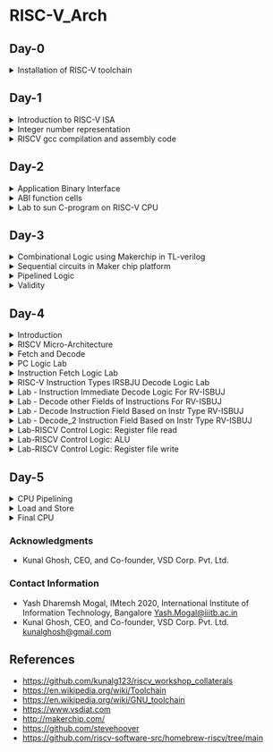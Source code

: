 # RISC-V_Arch

## Day-0
<details> 
<summary>Installation of RISC-V toolchain</summary>

<br />

**Follow below given steps to install RISC-V toolchain :**

<br />

```bash
git clone https://github.com/kunalg123/riscv_workshop_collaterals.git
cd riscv_workshop_collaterals
chmod +x run.sh
./run.sh

```

<br />

 Upon running it, if you get make error, ignore that and type the following commands :

<br />

 ```bash

cd ~/riscv_toolchain/iverilog/
git checkout --track -b v10-branch origin/v10-branch
git pull 
chmod 777 autoconf.sh 
./autoconf.sh 
./configure 
make
sudo make install

```

<br />

- To set the PATH variable in .bashrc

<br />

```bash
source .bashrc
gedit .bashrc
#Instead of **nsaisampath** put your **username**
export PATH="/home/nsaisampath/riscv_toolchain/riscv64-unknown-elf-gcc-8.3.0-2019.08.0-x86_64-linux-ubuntu14/bin:$PATH" #Type at last line # save and close the bashrc and type
source .bashrc

```

<br />

![Screenshot from 2023-08-20 12-13-48](https://github.com/Y09mogal/RISC-V_Arch/assets/79003694/a733c2e0-84c2-4bb9-9ba1-da228885ac68)

<br />

</details>

## Day-1
<details>
<summary> Introduction to RISC-V ISA </summary>

<br />

RISC-V (or Reduced Instruction Set Architecture Computer) is an open-source instruction set architecture (ISA) that is used to design custom processors for a wide range of end applications. The flow of this architecture is as follows: There is a system software block that consists of an operating system, a compiler, and an assembler, and the flow is as follows: Operating systems that handle IO activities, memory allocation, and low-level synthesis functions. The compiler transforms C, C++, and Java into instructions, which are subsequently assembled into binary data that hardware can understand. A diagram to understand the same is given below:

<br />

![intro-vsd-iat-riscv](https://github.com/Y09mogal/RISC-V_Arch/assets/79003694/63fe5715-3fa3-46c9-8f36-cbe91c5061f3)

<br />

</details>

<details>
<summary> Integer number representation </summary>
<br />
 
**64-bit unsigned number system**

<br />


A significant concept used in most computer science and digital systems is the 64-bit number system for unsigned numbers. It is an essential component of current computing architectures and is critical in representing and processing numerical data. This number system is based on the binary (base-2) numeral system, which employs only two symbols to represent all numbers, commonly 0 and 1. Each number in a 64-bit number system is made up of 64 binary digits, which are frequently referred to as "bits." The range of values that can be represented is determined by the number of bits. The range of potential values for an unsigned number on a 64-bit machine (RISC-V doubleword) is 0 to 2^64 - 1.

<br />

![64-bit-unsigned](https://github.com/Y09mogal/RISC-V_Arch/assets/79003694/f018541d-b55a-4081-8138-80da16435a29)

<br />

![Screenshot from 2023-08-21 02-07-00](https://github.com/Y09mogal/RISC-V_Arch/assets/79003694/b145dc60-e1a4-40e1-9be5-0dc914f5b613)

<br />

![img](https://github.com/Y09mogal/RISC-V_Arch/assets/79003694/43dc44b5-a1d4-44d4-81a5-fcafafd978e3)

<br />

**64-bit signed number system**

<br />

Another significant component that makes up computer science and digital systems is the 64-bit signed number system. It is a 64-bit unsigned number system extension that enables the representation of both positive and negative integers using binary digits. The leftmost bit (most significant bit) is utilized as the sign bit in this system, defining whether the integer is positive or negative. The remaining 63 bits represent the number's magnitude.

<br />

![64-bit-signed](https://github.com/Y09mogal/RISC-V_Arch/assets/79003694/760102cd-9a70-4110-a252-b4d8b48049d5)

<br />

</details>

<details>
<summary> RISCV gcc compilation and assembly code </summary>

<br />

Use the following command to compile the c code through riscv compiler:

<br />

```bash
riscv64-unknown-elf-gcc -O1 -mabi=lp64 -march=rv64i -o 1ton.o 1ton.c
```


<br />

![Screenshot from 2023-08-20 13-11-21](https://github.com/Y09mogal/RISC-V_Arch/assets/79003694/2d1d1300-d055-4bd7-b5f5-414a5cdc94cf)

<br />

![Screenshot from 2023-08-21 01-54-09](https://github.com/Y09mogal/RISC-V_Arch/assets/79003694/43e2ecd5-4496-4748-8cf3-6c8a66a4c33d)

<br />

![Screenshot from 2023-08-20 18-52-52](https://github.com/Y09mogal/RISC-V_Arch/assets/79003694/340a47d5-4a72-41ba-ab17-4779ce1c012e)

<br />

![Screenshot from 2023-08-20 19-06-26](https://github.com/Y09mogal/RISC-V_Arch/assets/79003694/b36a1cde-6d28-4c29-b12b-de864dce2182)

<br />

![Screenshot from 2023-08-20 19-08-21](https://github.com/Y09mogal/RISC-V_Arch/assets/79003694/9877d586-574e-4daa-8902-63f70a479e5c)

<br />


The given below command is used to observe the result:

<br />

```bash
riscv64-unknown-elf-objdump -d 1ton.o
```

<br />

Get the output file using the spike.  
The command to get the object output is given below:

<br />

```bash
spike pk 1ton.o
```

<br />


<br />

To debug the output, use the following command: 

<br />

```bash
spike -d pk 1ton.o
```

<>br /

Then, use the following command to observe file and memory locations :  

<br />

```bash
until pc 0 100b0
reg 0 a1
```

<br />

![Screenshot from 2023-08-21 01-50-52](https://github.com/Y09mogal/RISC-V_Arch/assets/79003694/28ea2f69-33f9-4294-b374-313e6e2360a5)

<br />

Below is the architecture

<br />

![arch-riscv](https://github.com/Y09mogal/RISC-V_Arch/assets/79003694/1b0427e6-cdb1-4d47-a757-db3d9075f136)

<br />

</details>

## Day-2
<details>
<summary> Application Binary Interface </summary>

<br />

**Introduction**

<br />

An Application Binary Interface (ABI) connects two binary program modules. Often, one of these modules is a library or an operating system facility, and the other is a user-run program. An ABI specifies how to access data structures or computational procedures in machine code, which is a low-level, hardware-dependent format. An API (Application Programming Interface), on the other hand, defines this access in source code, which is a relatively high-level, hardware-independent, and typically human-readable format. The calling convention, which governs how data is delivered as input to or read as output from computational procedures, is a frequent element of an ABI.

<br />

![ABI](https://github.com/Y09mogal/RISC-V_Arch/assets/79003694/711643c8-7dec-4e01-a0da-0dd33866812d)

<br />

<br />

![ABI-1](https://github.com/Y09mogal/RISC-V_Arch/assets/79003694/e4bdddf8-7619-4e6e-9877-4a6d9c3ea4d1)

<br />

Memory allocation for double words often entails reserving contiguous blocks of memory in a computer's RAM (Random Access Memory) to store data that is twice the size of a regular word, which on many computer architectures is often 32 bits or 4 bytes. Double words are usually 64 bits or 8 bytes long. This method is essential in computer programming because it enables the efficient storing and handling of larger data structures and numeric values, such as long integers or floating-point numbers with better precision. When allocating memory for double words, appropriate alignment is critical to guarantee that the memory addresses are consistent with the system's architecture, as misaligned memory access might result in performance penalties or even program crashes.

<br />

![ABI-2](https://github.com/Y09mogal/RISC-V_Arch/assets/79003694/df567f6a-7cd6-4b28-a9b7-cdb38e1daf23)

<br />

Single register load and store instructions can move a 32-bit word, a 16-bit halfword, or an 8-bit byte between memory and a register. Loads of bytes and halfwords can be zero or sign extended as they are loaded.

<br />

There are three basic addressing modes for load and store instructions:
- Offset
- Pre-indexed
- Post-indexed

<br />

An instantaneous offset or offset depending on a register is added or subtracted from a base register to create the address. Shift operations can also be used to scale register-based offsets. The result of the offset computation is updated in the base register in pre-indexed and post-indexed addressing modes.

<br />

![ABI-3](https://github.com/Y09mogal/RISC-V_Arch/assets/79003694/f74f0ba3-7e34-4a65-ae2f-8df350815896)

<br />

<br />

![ABI-4](https://github.com/Y09mogal/RISC-V_Arch/assets/79003694/0b21601d-2496-4602-994c-2ad745d58efe)

<br />

<br />

![ABI-5](https://github.com/Y09mogal/RISC-V_Arch/assets/79003694/d6cf8d94-186a-4a86-9670-dd6bacf2f97c)

<br />

</details>

<details>
<summary> ABI function cells </summary>

<br />

![Screenshot from 2023-08-21 02-46-42](https://github.com/Y09mogal/RISC-V_Arch/assets/79003694/559ab795-e535-4bd9-9c83-07d13843b8e5)

<br />

![Screenshot from 2023-08-21 02-46-13](https://github.com/Y09mogal/RISC-V_Arch/assets/79003694/d9eae506-a822-4982-b7b2-fb71a6d0d890)


<br />

Below is the custom file: 

<br />

![Screenshot from 2023-08-21 02-48-36](https://github.com/Y09mogal/RISC-V_Arch/assets/79003694/2c7239d0-839c-4caf-87df-033dd44cdc88)


<br />

Below is the objdump:

<br />

![Screenshot from 2023-08-21 02-51-35](https://github.com/Y09mogal/RISC-V_Arch/assets/79003694/ae3376ff-6b5d-4314-9b8e-68962c0b1e08)

<br />

Below is using spike command: 

<br />

![Screenshot from 2023-08-21 02-54-06](https://github.com/Y09mogal/RISC-V_Arch/assets/79003694/8a3cdfe7-2535-4dd2-81fa-622445bd77ba)


<br />


<br />

Below is the conclusion: 

<br />

![ABI-example](https://github.com/Y09mogal/RISC-V_Arch/assets/79003694/94900dff-bf8c-4ff2-b3b5-77ace399385a)

<br />

</details>

<details>
<summary>Lab to sun C-program on RISC-V CPU</summary>

<br />

![lab2-d2](https://github.com/Y09mogal/RISC-V_Arch/assets/79003694/fde75ef3-484b-4d26-87cf-ff5a600e0fdd)

<br />

We have RISCV CPU program code here, via which we send the HEX format file of a C program to see the output of the given code.


<br />

```bash
chmod 777 rv32im.sh
./rv32im.sh 
```

<br />

![Screenshot from 2023-08-22 19-11-39](https://github.com/Y09mogal/RISC-V_Arch/assets/79003694/4b5dca80-c9cb-4e6d-a6d6-f3ba346ba0d7)

<br />

![Screenshot from 2023-08-22 18-57-00](https://github.com/Y09mogal/RISC-V_Arch/assets/79003694/ee7a53fe-b4ed-4e2c-8afb-4cacb53d7703)

<br />

Input hex file to sent through verilog code:

<br />

**firmware.hex:**

<br />

![Screenshot from 2023-08-22 19-15-33](https://github.com/Y09mogal/RISC-V_Arch/assets/79003694/7e1b6007-1b61-48f1-b09a-b6e42f882387)

<br />

**firmware32.hex:**

<br />

![Screenshot from 2023-08-22 19-15-59](https://github.com/Y09mogal/RISC-V_Arch/assets/79003694/8d0073d5-3638-44c9-8f8b-aaad5f233baf)

<br />


 
</details>

## Day-3

<details>

<summary> Combinational Logic using Makerchip in TL-verilog </summary>

<br />

Makerchip platform is a cloud based web application that takes design input in form of TL-verilog code and provides logical diagram & waveform as output without any testbench provided externally.
This section describes about TL-verilog and Makerchip platform & its examples.

<br />

**Logic gates representation and their truth tables**

<br />

![lgr_tt](https://github.com/Y09mogal/RISC-V_Arch/assets/79003694/2530d328-b160-46b8-b1f3-bfd9d9cf410a)

<br />

**Example of Full Adder Circuit**

<br />

![fa_ckt](https://github.com/Y09mogal/RISC-V_Arch/assets/79003694/09770c88-e25d-4925-9593-e7d27d729799)

<br />

**Boolean Operators Representation**


<br />

![Bool_opr_Representation](https://github.com/Y09mogal/RISC-V_Arch/assets/79003694/b300789a-6286-4650-a6f3-575fc1fa3f60)

<br />


**Combinational Logic Examples in Makerchip IDE**

<br />

Adder:


<br />

![adder](https://github.com/Y09mogal/RISC-V_Arch/assets/79003694/ff03d332-b7bc-4c4a-af8d-1582fcbb3d68)

<br />


Multiplexer:


<br />

![mux](https://github.com/Y09mogal/RISC-V_Arch/assets/79003694/322f9d06-002a-4439-be53-9604063ac775)

<br />

Ripple Carry:

<br />

![ripple_carry_adder](https://github.com/Y09mogal/RISC-V_Arch/assets/79003694/d70fe5d4-de05-4a4e-bdeb-aec0c072609d)

<br />

 
</details>

<details>

<summary>Sequential circuits in Maker chip platform</summary>

<br />

**Free Counter**

<br />

![maker_chip_counter](https://github.com/Y09mogal/RISC-V_Arch/assets/79003694/6ad26aba-dcd4-4fc4-a658-d58600a58b20)

<br />


Here's a sequential calculator that remembers previous calculations for the next one.

<br />

![maker_chip_calc2](https://github.com/Y09mogal/RISC-V_Arch/assets/79003694/4fade9ce-57ec-4854-bfbf-08095fc8510a)

<br />


 
</details>

<details>

<summary>Pipelined Logic</summary>

<br />

We take pythagorean example from platform and execute it to understand its flow. We compile and observe the output on different windows as shown below.

<br />

![maker_chip_counter](https://github.com/Y09mogal/RISC-V_Arch/assets/79003694/e0c1659e-24a2-4ebd-812d-a8e274ecabd0)

<br />

Pipeline refers to executing in stages. We can divide entire calculation into several stages to have clock frequency unchanged. This is done in TL-verilog by putting @1, @2 before that stage instruction. 

<br />

![maker_chip_calc2](https://github.com/Y09mogal/RISC-V_Arch/assets/79003694/46ed35a3-29fa-4ab9-a694-7c0a226b6946)

<br />

Below is Counter and Calculator in pipeline:  

<br />

![Counter_Calc](https://github.com/Y09mogal/RISC-V_Arch/assets/79003694/cfbd9bc5-4c96-4992-a7b0-74bcc1373a77)

<br />

Below shown cyclic calculator diagram:  

<br />

![Cyclic_cCalc](https://github.com/Y09mogal/RISC-V_Arch/assets/79003694/2b251a13-457d-4d69-a2db-583d469c3af3)

<br />

Below is makerchip implementation of counter calculator:  

<br />

![CC](https://github.com/Y09mogal/RISC-V_Arch/assets/79003694/06d8fe68-44d8-4825-b6d7-cbe835a15ad6)

<br />

Below is makerchip implementation of two cycle calculator: 

<br />

![2cycle_calc](https://github.com/Y09mogal/RISC-V_Arch/assets/79003694/9f464797-ca46-44cf-8d18-dddec9e79231)

<br />
 
</details>

<details>

<summary>Validity</summary>

<br />

**Validity**

<br />

Validity is a feature unique to TL-verilog that is not found in other RTL languages. In TL-verilog, debugging is easier, error checking is better, and clock gatig is automated. If there are numerous stages of calculation, we use validity to signal which valid output is available for the next series of computations.

<br />

**Clock gating**

<br />

Clock consumes more power in most circuits since it is created continually by the clock generator circuit. Clock gating prevents clock signals from being toggled. To perform clock gating, we apply the condition of validity.

<br />

**Distance Calculator**

<br />

Here we use pythagoras theorem to calculate distance between two points through a given path as shown.

<br />

![maker_chip_distance_calc](https://github.com/Y09mogal/RISC-V_Arch/assets/79003694/a16a2ae9-5c9e-4fbc-90eb-d716d035721a)

<br />

**Calculator with single value memory Lab**

<br />

Here we modify and design previous calculator to have single value memory and recall use for successive computations.

<br />

![maker_chip_single_mem_calc](https://github.com/Y09mogal/RISC-V_Arch/assets/79003694/b0949560-76a4-41a2-ac74-ff1d411e0c2b)

<br />

 
</details>

## Day-4

<details>

<summary>Introduction</summary>

<br />

The functional specification of a processor is referred to  the term architecture. It represents the capabilities that the programme can rely on from the hardware. Architecture does not describe how a processor is constructed. It describes what a processor is capable of. Micro-architecture, on the other hand, describes the construction and design of a processor. The number and size of caches, instruction cycle counts, pipeline length, and other parameters are defined by microarchitecture.

<br />

**Micro-Architecture**

<br />

![ma1](https://github.com/Y09mogal/RISC-V_Arch/assets/79003694/5d41b32f-5b90-4377-907d-294da360a6e6)

<br />

![ma11](https://github.com/Y09mogal/RISC-V_Arch/assets/79003694/e8c4d266-597f-4f51-b112-e55920a24199)

<br />

Makerchip implementation of the same is shown as below:

<br />

![makerchip_ma](https://github.com/Y09mogal/RISC-V_Arch/assets/79003694/3d44d74b-df01-47f4-90a6-557b33e079e1)

<br />


 
</details>

<details>
 
<summary>RISCV Micro-Architecture</summary>

<br />

### Simple RISCV Micro-architecture

Here,we implement the following basic blocks:

-Program Counter (PC)
-Imem-Rd ( Instruction Memory)
-Instruction Decoder
-Register File Read
-Arithmatic Logic Unit (ALU)
-Register File Write
-Branch


<br />

![maker_chip_micro_arch](https://github.com/Y09mogal/RISC-V_Arch/assets/79003694/0b78e14f-f773-426d-ac10-34c3e5a83b77)

<br />

### Next PC lab

Program counter stores address of next instruction.
```
$pc[31:0] = $reset ? 32'b0 : >>1$pc + 32'd4;
```

<br />

![maker_chip_next_pc](https://github.com/Y09mogal/RISC-V_Arch/assets/79003694/9e04c6ab-9c0a-4122-b584-1e19c3178ae4)

<br />


### Fetch lab
This reads instruction according to address stored in PC.

```
cpu
      @0
         $reset = *reset;
         $pc[31:0] = $reset ? 32'b0 : >>1$pc + 32'd4;
      @1 
         $imem_rd_addr[M4_IMEM_INDEX_CNT-1:0] = $pc[M4_IMEM_INDEX_CNT+1:2];
         $imem_rd_en = !$reset;
         $instr[31:0] = $imem_rd_data[31:0];
         
      ?$imem_rd_en
         @1
            $imem_rd_data[31:0] = /imem[$imem_rd_addr]$instr; 



      // Note: Because of the magic we are using for visualisation, if visualisation is enabled below,
      //       be sure to avoid having unassigned signals (which you might be using for random inputs)
      //       other than those specifically expected in the labs. You'll get strange errors for these.

   
   // Assert these to end simulation (before Makerchip cycle limit).
   *passed = *cyc_cnt > 40;
   *failed = 1'b0;
   
   // Macro instantiations for:
   //  o instruction memory
   //  o register file
   //  o data memory
   //  o CPU visualization
   |cpu
      m4+imem(@1)    // Args: (read stage)
      //m4+rf(@1, @1)  // Args: (read stage, write stage) - if equal, no register bypass is required
      //m4+dmem(@4)    // Args: (read/write stage)
      //m4+myth_fpga(@0)  // Uncomment to run on fpga

   m4+cpu_viz(@4)
```


<br />

![maker_chip_fetch](https://github.com/Y09mogal/RISC-V_Arch/assets/79003694/51f3dd9f-e110-40ee-a544-28c696abd0db)

<br />

### Decode
We decode instruction fetched from memory.
```
|cpu
      @0
         $reset = *reset;
         $pc[31:0] = $reset ? 32'b0 : >>1$pc + 32'd4;
      @1 
         $imem_rd_addr[M4_IMEM_INDEX_CNT-1:0] = $pc[M4_IMEM_INDEX_CNT+1:2];
         $imem_rd_en = !$reset;
         $instr[31:0] = $imem_rd_data[31:0];
         
      ?$imem_rd_en
         @1
            $imem_rd_data[31:0] = /imem[$imem_rd_addr]$instr; 
            
      @1
         $is_u_instr = $instr[6:2] ==? 5'b0x101;
         
         $is_s_instr = $instr[6:2] ==? 5'b0100x;
         
         $is_r_instr = $instr[6:2] ==? 5'b01011 ||
                       $instr[6:2] ==? 5'b011x0 ||
                       $instr[6:2] ==? 5'b10100;
         
         $is_j_instr = $instr[6:2] ==? 5'b11011;
         
         $is_i_instr = $instr[6:2] ==? 5'b0000x ||
                       $instr[6:2] ==? 5'b001x0 ||
                       $instr[6:2] ==? 5'b11001;
         
         $is_b_instr = $instr[6:2] ==? 5'b11000;
         
         
         $imm[31:0] = $is_i_instr ? {{21{$instr[31]}}, $instr[30:20]} :
                      $is_s_instr ? {{21{$instr[31]}}, $instr[30:25], $instr[11:7]} :
                      $is_b_instr ? {{20{$instr[31]}}, $instr[7], $instr[30:25], $instr[11:8], 1'b0} :
                      $is_u_instr ? {$instr[31:12], 12'b0} :
                      $is_j_instr ? {{12{$instr[31]}}, $instr[19:12], $instr[20], $instr[30:21], 1'b0} :
                                    32'b0;
         
         
         $rs2[4:0] = $instr[24:20];
         $rs1[4:0] = $instr[19:15];
         $rd[4:0]  = $instr[11:7];
         $opcode[6:0] = $instr[6:0];
         $func7[6:0] = $instr[31:25];
         $func3[2:0] = $instr[14:12];


      // Note: Because of the magic we are using for visualisation, if visualisation is enabled below,
      //       be sure to avoid having unassigned signals (which you might be using for random inputs)
      //       other than those specifically expected in the labs. You'll get strange errors for these.

   
   // Assert these to end simulation (before Makerchip cycle limit).
   *passed = *cyc_cnt > 40;
   *failed = 1'b0;
   
   // Macro instantiations for:
   //  o instruction memory
   //  o register file
   //  o data memory
   //  o CPU visualization
   |cpu
      m4+imem(@1)    // Args: (read stage)
      //m4+rf(@1, @1)  // Args: (read stage, write stage) - if equal, no register bypass is required
      //m4+dmem(@4)    // Args: (read/write stage)
      //m4+myth_fpga(@0)  // Uncomment to run on fpga

   m4+cpu_viz(@4) 
```


<br />

![maker_chip_decode](https://github.com/Y09mogal/RISC-V_Arch/assets/79003694/83c82594-b817-488a-af13-35ed218d94cb)

<br />

 
</details>

<details>

<summary>Fetch and Decode</summary>

<br />

The design of a processor is built on three fundamental steps: fetch, decode, and execute and  we will construct a RISC-V CPU core, the block diagram for which is shown below:

<br />

![d4-p1](https://github.com/Y09mogal/RISC-V_Arch/assets/79003694/33a28291-4709-4ff3-8dad-defb34ea83ed)

<br />

**Template for running Viz**

<br />

```bash
\m4_TLV_version 1d: tl-x.org
\SV
   // This code can be found in: https://github.com/stevehoover/RISC-V_MYTH_Workshop
   
   m4_include_lib(['https://raw.githubusercontent.com/BalaDhinesh/RISC-V_MYTH_Workshop/master/tlv_lib/risc-v_shell_lib.tlv'])

\SV
   m4_makerchip_module   // (Expanded in Nav-TLV pane.)
\TLV

   // /====================\
   // | Sum 1 to 9 Program |
   // \====================/
   //
   // Program for MYTH Workshop to test RV32I
   // Add 1,2,3,...,9 (in that order).
   //
   // Regs:
   //  r10 (a0): In: 0, Out: final sum
   //  r12 (a2): 10
   //  r13 (a3): 1..10
   //  r14 (a4): Sum
   // 
   // External to function:
   m4_asm(ADD, r10, r0, r0)             // Initialize r10 (a0) to 0.
   // Function:
   m4_asm(ADD, r14, r10, r0)            // Initialize sum register a4 with 0x0
   m4_asm(ADDI, r12, r10, 1010)         // Store count of 10 in register a2.
   m4_asm(ADD, r13, r10, r0)            // Initialize intermediate sum register a3 with 0
   // Loop:
   m4_asm(ADD, r14, r13, r14)           // Incremental addition
   m4_asm(ADDI, r13, r13, 1)            // Increment intermediate register by 1
   m4_asm(BLT, r13, r12, 1111111111000) // If a3 is less than a2, branch to label named <loop>
   m4_asm(ADD, r10, r14, r0)            // Store final result to register a0 so that it can be read by main program
   
   // Optional:
   // m4_asm(JAL, r7, 00000000000000000000) // Done. Jump to itself (infinite loop). (Up to 20-bit signed immediate plus implicit 0 bit (unlike JALR) provides byte address; last immediate bit should also be 0)
   m4_define_hier(['M4_IMEM'], M4_NUM_INSTRS)

   |cpu
      @0
         $reset = *reset;



      // YOUR CODE HERE
      // ...

      // Note: Because of the magic we are using for visualisation, if visualisation is enabled below,
      //       be sure to avoid having unassigned signals (which you might be using for random inputs)
      //       other than those specifically expected in the labs. You'll get strange errors for these.

   
   // Assert these to end simulation (before Makerchip cycle limit).
   *passed = *cyc_cnt > 40;
   *failed = 1'b0;
   
   // Macro instantiations for:
   //  o instruction memory
   //  o register file
   //  o data memory
   //  o CPU visualization
   |cpu
      //m4+imem(@1)    // Args: (read stage)
      //m4+rf(@1, @1)  // Args: (read stage, write stage) - if equal, no register bypass is required
      //m4+dmem(@4)    // Args: (read/write stage)
      //m4+myth_fpga(@0)  // Uncomment to run on fpga

   //m4+cpu_viz(@4)    // For visualisation, argument should be at least equal to the last stage of CPU logic. @4 would work for all labs.
\SV
   endmodule
```

<br />

 
</details>

<details>

<summary>PC Logic Lab</summary>

<br />

A crucial part of a computer's central processing unit (CPU) is the programme counter (PC), which maintains track of the address of the subsequent instruction to be retrieved and executed. As instructions are fetched and executed in a programme, the PC logic oversees the updating of the programme counter.

<br />

**Incrementing the PC**

<br />

The PC must be modified to point to the address of the subsequent instruction after the previous instruction has been fetched. The most frequent method is to multiply the instruction size by the PC. Because instructions in many architectures have a limited size, such as 32 bits, the PC is incremented by 4 after each instruction fetch.

<br />

![d4l1](https://github.com/Y09mogal/RISC-V_Arch/assets/79003694/9e993855-bebc-4db5-90fe-f64f0528cc6d)

<br />

```bash
|cpu
      @0
         $reset = *reset;
         
         $pc[31:0] = >>1$reset ? '0 : >>1$pc + 32'd4;
```

<br />

![d4l11](https://github.com/Y09mogal/RISC-V_Arch/assets/79003694/0dbbb1c0-39a6-4671-8477-b86f039a6b57)

<br />

 
</details>

<details>

<summary>Instruction Fetch Logic Lab</summary>

<br />

![d4l2](https://github.com/Y09mogal/RISC-V_Arch/assets/79003694/5e99accb-4f3d-4218-bcd6-cccf9a80def3)

<br />

```bash
|cpu
      @0
         $reset = *reset;
         
         $pc[31:0] = >>1$reset ? '0 : >>1$pc + 32'd4; 

      // Note: Because of the magic we are using for visualisation, if visualisation is enabled below,
      //       be sure to avoid having unassigned signals (which you might be using for random inputs)
      //       other than those specifically expected in the labs. You'll get strange errors for these.

   
   // Assert these to end simulation (before Makerchip cycle limit).
   *passed = *cyc_cnt > 40;
   *failed = 1'b0;
   
   // Macro instantiations for:
   //  o instruction memory
   //  o register file
   //  o data memory
   //  o CPU visualization
   |cpu
      m4+imem(@1)    // Args: (read stage)
      //m4+rf(@1, @1)  // Args: (read stage, write stage) - if equal, no register bypass is required
      //m4+dmem(@4)    // Args: (read/write stage)
      //m4+myth_fpga(@0)  // Uncomment to run on fpga

   m4+cpu_viz(@4)    // For visualisation, argument should be at least equal to the last stage of CPU logic. @4 would work for all labs.
\SV
   endmodule
```

<br />

![d4l21](https://github.com/Y09mogal/RISC-V_Arch/assets/79003694/14eeb93b-c4e1-442b-9347-2abf5e974595)

<br />

The following warning will be found in the log:

<br />

```bash
WARNING(1) (UNUSED-SIG): File 'top.tlv' Line 61 (char 16)
			-> instantiated: '/raw.githubusercontent.com/BalaDhinesh/RISCVMYTHWorkshop/master/tlvlib/riscvshelllib.tlv':32, which
	resulted in 'top.m4':74(ch16):
	+---------------vvvvvvvvvvvvvvvvvvv-------
	>               $imem_rd_data[31:0] = /imem[$imem_rd_addr]$instr;
	+---------------^^^^^^^^^^^^^^^^^^^-------
	Signal |cpu$imem_rd_data is assigned but never used.
```

<br />

![d4l22](https://github.com/Y09mogal/RISC-V_Arch/assets/79003694/282e652b-c54f-4c07-8353-ef3c68b5deb9)

<br />

```bash
|cpu
      @0
         $reset = *reset;
         //pc
         $pc[31:0] = >>1$reset ? 32'b0 : >>1$pc + 32'd4;
      @1   
         $imem_rd_addr[M4_IMEM_INDEX_CNT-1:0] = $pc[M4_IMEM_INDEX_CNT+1:2];
         $imem_rd_en = !$reset;   
         $instr[31:0] = $imem_rd_data[31:0];
         
      ?$imem_rd_en
         @1
            $imem_rd_data[31:0] = /imem[$imem_rd_addr]$instr;   

      // Note: Because of the magic we are using for visualisation, if visualisation is enabled below,
      //       be sure to avoid having unassigned signals (which you might be using for random inputs)
      //       other than those specifically expected in the labs. You'll get strange errors for these.

   
   // Assert these to end simulation (before Makerchip cycle limit).
   *passed = *cyc_cnt > 40;
   *failed = 1'b0;
   
   // Macro instantiations for:
   //  o instruction memory
   //  o register file
   //  o data memory
   //  o CPU visualization
   |cpu
      m4+imem(@1)    // Args: (read stage)
      //m4+rf(@1, @1)  // Args: (read stage, write stage) - if equal, no register bypass is required
      //m4+dmem(@4)    // Args: (read/write stage)
      //m4+myth_fpga(@0)  // Uncomment to run on fpga

   m4+cpu_viz(@4)    // For visualisation, argument should be at least equal to the last stage of CPU logic. @4 would work for all labs.
\SV
  endmodule
```

<br />

![d4l23](https://github.com/Y09mogal/RISC-V_Arch/assets/79003694/d0d5da0f-22de-45e6-9cda-0fa584415ff6)

<br />

![d4l24](https://github.com/Y09mogal/RISC-V_Arch/assets/79003694/99fe1e98-e965-4d41-9db0-992b43b3f7e6)

<br />

 
</details>


<details>

<summary>RISC-V Instruction Types IRSBJU Decode Logic
 Lab</summary>

<br />

Instruction decoding is the process of deciphering the bits of an instruction read from memory to discover the operation that the instruction is expected to perform in computer architecture. Different sorts of instructions have different formats and meanings, so the decoding method varies appropriately. I'll give a general overview of typical instruction types and their decoding below:

<br />

1. **R-Type (Register-Type) Instructions:**
   R-Type instructions operate on data stored in registers. They usually involve arithmetic, logical, or shift operations.
   
   Format: 
   ```
   opcode | rd | funct3 | rs1 | rs2 | funct7
   ```
   
   - `opcode`: Operation code.
   - `rd`: Destination register.
   - `funct3`: Function code specifying the operation.
   - `rs1`: Source register 1.
   - `rs2`: Source register 2.
   - `funct7`: Additional function code (used for certain instructions).

2. **I-Type (Immediate-Type) Instructions:**
   I-Type instructions perform operations with an immediate value (constant) and a register.
   
   Format:
   ```
   opcode | rd | funct3 | rs1 | imm[11:0]
   ```
   
   - `opcode`: Operation code.
   - `rd`: Destination register.
   - `funct3`: Function code specifying the operation.
   - `rs1`: Source register.
   - `imm[11:0]`: 12-bit immediate value.

3. **S-Type (Store-Type) Instructions:**
   S-Type instructions store data from a register into memory.
   
   Format:
   ```
   opcode | imm[11:5] | rs2 | rs1 | funct3 | imm[4:0]
   ```
   
   - `opcode`: Operation code.
   - `imm[11:5]`: Upper immediate bits.
   - `rs2`: Source register 2.
   - `rs1`: Source register 1.
   - `funct3`: Function code specifying the operation.
   - `imm[4:0]`: Lower immediate bits.

4. **B-Type (Branch-Type) Instructions:**
   B-Type instructions perform conditional branches based on comparisons.
   
   Format:
   ```
   opcode | imm[12] | imm[10:5] | rs2 | rs1 | funct3 | imm[4:1] | imm[11] | imm[0]
   ```
   
   - `opcode`: Operation code.
   - `imm[12]`: Upper immediate bit.
   - `imm[10:5]`: Immediate bits for offset calculation.
   - `rs2`: Source register 2.
   - `rs1`: Source register 1.
   - `funct3`: Function code specifying the operation.
   - `imm[4:1]`: Immediate bits for offset calculation.
   - `imm[11]`: Immediate bit.
   - `imm[0]`: Immediate bit.

5. **U-Type (Upper Immediate-Type) Instructions:**
   U-Type instructions load a constant into a register.
   
   Format:
   ```
   opcode | rd | imm[31:12]
   ```
   
   - `opcode`: Operation code.
   - `rd`: Destination register.
   - `imm[31:12]`: 20-bit immediate value.

6. **J-Type (Jump-Type) Instructions:**
   J-Type instructions perform unconditional jumps.
   
   Format:
   ```
   opcode | rd | imm[20] | imm[10:1] | imm[11] | imm[19:12]
   ```
   
   - `opcode`: Operation code.
   - `rd`: Destination register.
   - `imm[20]`: Immediate bit.
   - `imm[10:1]`: Immediate bits for offset calculation.
   - `imm[11]`: Immediate bit.
   - `imm[19:12]`: Immediate bits for offset calculation.

<br />

Many RISC architectures, notably RISC-V, use these as the primary instruction types. When an instruction is read from memory, the instruction decoder uses the opcode and other data to determine the instruction type and operands. The CPU can then use the decoded values to perform the relevant operation based on the instruction type. Remember that this is a high-level overview, and specifics may differ depending on the architecture and implementation details.

<br />

![d4l3](https://github.com/Y09mogal/RISC-V_Arch/assets/79003694/b2a044cc-799a-4ee8-8312-13e531174203)

<br />

![d4l31](https://github.com/Y09mogal/RISC-V_Arch/assets/79003694/9fb94d44-f867-43dc-ac28-62eb80eb193f)

<br />

```bash
|cpu
      @0
         $reset = *reset;
      @1
         $is_i_instr = $instr[6:2] ==? 5'b0000x ||
                       $instr[6:2] ==? 5'b001x0 ||
                       $instr[6:2] ==? 5'b11001 ;
                       
         $is_r_instr = $instr[6:2] ==? 5'b01011 ||
                       $instr[6:2] ==? 5'b011x0 ||
                       $instr[6:2] ==? 5'b10100 ; 
                       
         $is_s_instr = $instr[6:2] ==? 5'b0100x ;
         
         $is_u_instr = $instr[6:2] ==? 5'b0x101 ;
         
         $is_b_instr = $instr[6:2] ==? 5'b11000 ;
         
         $is_j_instr = $instr[6:2] ==? 5'b11011 ;
                                     
      // YOUR CODE HERE
      // ...

      // Note: Because of the magic we are using for visualisation, if visualisation is enabled below,
      //       be sure to avoid having unassigned signals (which you might be using for random inputs)
      //       other than those specifically expected in the labs. You'll get strange errors for these.

   
   // Assert these to end simulation (before Makerchip cycle limit).
   *passed = *cyc_cnt > 40;
   *failed = 1'b0;
   
   // Macro instantiations for:
   //  o instruction memory
   //  o register file
   //  o data memory
   //  o CPU visualization
   |cpu
      m4+imem(@1)    // Args: (read stage)
      //m4+rf(@1, @1)  // Args: (read stage, write stage) - if equal, no register bypass is required
      //m4+dmem(@4)    // Args: (read/write stage)
      //m4+myth_fpga(@0)  // Uncomment to run on fpga

   m4+cpu_viz(@4)    // For visualisation, argument should be at least equal to the last stage of CPU logic. @4 would work for all labs.
\SV
   endmodule
```

<br />

![d4l32](https://github.com/Y09mogal/RISC-V_Arch/assets/79003694/b9abe6ba-0c0c-4622-863d-12a7bae8d986)

<br />

![d4l33](https://github.com/Y09mogal/RISC-V_Arch/assets/79003694/d34c051b-01cd-4baa-9789-f2045c007cfa)

<br />

 
</details>

<details>

<summary>Lab - Instruction Immediate Decode Logic For RV-ISBUJ</summary>

<br />

![d4l4](https://github.com/Y09mogal/RISC-V_Arch/assets/79003694/2a2ed0d4-dd8d-4a83-af4f-2fdfad98637e)

<br />

```bash
//immediate instr
         $imm[31:0] = $is_i_instr ? { {21{$instr[31]}}, $instr[30:20] } :
                      $is_s_instr ? { {21{$instr[31]}}, $instr[30:25], $instr[11:8], $instr[7] } :
                      $is_b_instr ? { {19{$instr[31]}}, {2{$instr[7]}}, $instr[30:25], $instr[11:8], 0 } :
                      $is_u_instr ? { $instr[31], $instr[30:20], $instr[19:12], 0 } :
                         $is_j_instr ? { {21{$instr[31]}}, $instr[19:12], {2{$instr[20]}}, $instr[30:25], $instr[24:21], 0 } :
                         32'b0;
```

<br />

![d4l41](https://github.com/Y09mogal/RISC-V_Arch/assets/79003694/aabbc03c-a530-4f8c-8506-ab40921e2e50)

<br />

![d4l42](https://github.com/Y09mogal/RISC-V_Arch/assets/79003694/d789d656-d4ca-4cae-b360-0f9d21f33a03)

<br />

 

 
</details>

<details>

<summary>Lab - Decode other Fields of Instructions For RV-ISBUJ</summary>

<br />

![d4l5](https://github.com/Y09mogal/RISC-V_Arch/assets/79003694/cb633929-5f83-4009-9ac7-a1176e9a0612)

<br />

```bash
//extracting other instruction fields
         $rs2 = $instr[24:20];
         $rs1 = $instr[19:15];
         $rd = $instr[11:7];
         $opcode = $instr[6:0];
         $funct3 = $instr[12:14];
         $funct7 = $instr[25:30];

```

<br />

![d4l51](https://github.com/Y09mogal/RISC-V_Arch/assets/79003694/8dea0217-6ade-40f4-8796-8a401a6cbe24)

<br />

![d4l52](https://github.com/Y09mogal/RISC-V_Arch/assets/79003694/4ccb58b8-b120-4ebb-813a-b940d06ba5e0)

<br />

 
</details>

<details>

<summary>Lab - Decode Instruction Field Based on Instr Type RV-ISBUJ</summary>

<br />

![d4l6](https://github.com/Y09mogal/RISC-V_Arch/assets/79003694/f3fe136d-74f6-4a8c-8ae0-1c62a6a2858b)

<br />

```bash

//instruction field code
         
         $rs2_valid = $is_r_instr || $is_s_instr || $is_b_instr;
         ?$rs2_valid
            $rs2[4:0] = $instr[24:20];
         $rs1_valid = $is_r_instr || $is_s_instr || $is_b_instr || $is_i_instr;
         ?$rs1_valid
            $rs1[4:0] = $instr[19:15];
         $rd_valid = $is_r_instr || $is_i_instr || $is_u_instr || $is_j_instr;
         ?$rd_valid
            $rd[4:0] = $instr[11:7];
         $funct3_valid = $is_r_instr || $is_s_instr || $is_b_instr || $is_i_instr;
         ?$funct3_valid
            $funct3[2:0] = $instr[14:12];
         $funct7_valid = $is_r_instr; 
         ?$funct7_valid
            $funct7[5:0] = $instr[25:31];
         $opcode_valid = $is_r_instr || $is_i_instr || $is_u_instr || $is_j_instr || $is_s_instr || $is_b_instr;
         ?$opcode_valid
            $opcode[4:0] = $instr[11:7];


```

<br />

![d4l61](https://github.com/Y09mogal/RISC-V_Arch/assets/79003694/34b17513-ef43-4afe-aee8-8e4a987a0fa6)

<br />

![d4l62](https://github.com/Y09mogal/RISC-V_Arch/assets/79003694/2019036a-3508-4af1-99d8-4b7d24de8153)

<br />

 
 
</details>

<details>

<summary>Lab - Decode_2 Instruction Field Based on Instr Type RV-ISBUJ</summary>

<br />

**Pipeline structure:**

<br />

![d4l7](https://github.com/Y09mogal/RISC-V_Arch/assets/79003694/56e9e6cb-7e8d-4a39-97da-71c2fb2be374)

<br />

<br />

**Makerchip Implementation:**

<br />

![d4l71](https://github.com/Y09mogal/RISC-V_Arch/assets/79003694/9a2ca35b-2275-4453-af9f-6da1114a7882)

<br />
 
</details>


<details>

<summary>Lab-RISCV Control Logic: Register file read</summary>

<br />

**Pipeline structure:**

<br />

![d4ll1](https://github.com/Y09mogal/RISC-V_Arch/assets/79003694/38690ec8-6c50-4681-96ce-f69136012e0e)

<br />

<br />

**Makerchip Implementation:**

<br />

![d4ll12](https://github.com/Y09mogal/RISC-V_Arch/assets/79003694/78efebb1-52a5-4fef-a9ad-73981e461782)

<br />
 
</details>


<details>

<summary>Lab-RISCV Control Logic: ALU</summary>

<br />

**Pipeline structure:**

<br />

![d4ll2](https://github.com/Y09mogal/RISC-V_Arch/assets/79003694/330046d1-e01b-4360-bd3f-03020f94a8c7)

<br />

<br />

**Makerchip Implementation:**

<br />

![d4ll21](https://github.com/Y09mogal/RISC-V_Arch/assets/79003694/e8cb073e-325e-4903-b681-cac7b5dc402a)

<br />
 
</details>



<details>

<summary>Lab-RISCV Control Logic: Register file write</summary>

<br />

**Pipeline structure:**

<br />

![d4ll3](https://github.com/Y09mogal/RISC-V_Arch/assets/79003694/2e401d6a-27af-459e-bc28-79139921c9d6)

<br />

<br />

**Makerchip Implementation:**

<br />

![d4ll31](https://github.com/Y09mogal/RISC-V_Arch/assets/79003694/62665453-0a37-4539-a5e5-20619fee4167)

<br />
 
</details>


## Day-5

<details>

<summary>CPU Pipelining</summary>

<br />

Given below waterfall diagram depicts the CPU pipelining:

<br />

![d5-p1](https://github.com/Y09mogal/RISC-V_Arch/assets/79003694/567267a5-5ee2-4f75-9f5b-e2c087a1519e)

<br />

Code for the same is given below:

<br />

```bash
\m4_TLV_version 1d: tl-x.org
\SV
   // This code can be found in: https://github.com/stevehoover/RISC-V_MYTH_Workshop
   
   m4_include_lib(['https://raw.githubusercontent.com/BalaDhinesh/RISC-V_MYTH_Workshop/master/tlv_lib/risc-v_shell_lib.tlv'])

\SV
   m4_makerchip_module   // (Expanded in Nav-TLV pane.)
\TLV
 m4_asm(ADD, r10, r0, r0)             // Initialize r10 (a0) to 0.
   // Function:
   m4_asm(ADD, r14, r10, r0)            // Initialize sum register a4 with 0x0
   m4_asm(ADDI, r12, r10, 1010)         // Store count of 10 in register a2.
   m4_asm(ADD, r13, r10, r0)            // Initialize intermediate sum register a3 with 0
   // Loop:
   m4_asm(ADD, r14, r13, r14)           // Incremental addition
   m4_asm(ADDI, r13, r13, 1)            // Increment intermediate register by 1
   m4_asm(BLT, r13, r12, 1111111111000) // If a3 is less than a2, branch to label named <loop>
   m4_asm(ADD, r10, r14, r0)            // Store final result to register a0 so that it can be read by main program
   
   // Optional:
   // m4_asm(JAL, r7, 00000000000000000000) // Done. Jump to itself (infinite loop). (Up to 20-bit signed immediate plus implicit 0 bit (unlike JALR) provides byte address; last immediate bit should also be 0)
   m4_define_hier(['M4_IMEM'], M4_NUM_INSTRS)

   |cpu
      @0
         $reset = *reset;
      
      //Fetch
         // Next PC
         $pc[31:0] = (>>1$reset) ? '0 : 
                     (>>3$taken_br) ? >>3$br_tgt_pc : >>1$inc_pc;
         
         $imem_rd_en = !$reset;
         $imem_rd_addr[31:0] = $pc[M4_IMEM_INDEX_CNT+1:2];
         
      @1         
         $instr[31:0] = $imem_rd_data[31:0];
         $inc_pc[31:0] = $pc + 32'd4;  
      // Decode   
         $is_i_instr = $instr[6:2] ==? 5'b0000x ||
                       $instr[6:2] ==? 5'b001x0 ||
                       $instr[6:2] == 5'b11001;
         $is_r_instr = $instr[6:2] ==? 5'b01011 ||
                       $instr[6:2] ==? 5'b10100 ||
                       $instr[6:2] ==? 5'b0110x;                       
         $is_b_instr = $instr[6:2] == 5'b11000;
         $is_u_instr = $instr[6:2] == 5'b0x101;
         $is_s_instr = $instr[6:2] == 5'b0100x;
         $is_j_instr = $instr[6:2] == 5'b11011;
         
         $imm[31:0] = $is_i_instr ? { {21{$instr[31]}} , $instr[30:20] } :
                      $is_s_instr ? { {21{$instr[31]}} , $instr[30:25] , $instr[11:8] , $instr[7] } :
                      $is_b_instr ? { {20{$instr[31]}} , $instr[7] , $instr[30:25] , $instr[11:8] , 1'b0} :
                      $is_u_instr ? { $instr[31:12] , 12'b0} : 
                      $is_j_instr ? { {12{$instr[31]}} , $instr[19:12] , $instr[20] , $instr[30:21] , 1'b0} : 32'b0;
         
         $rs2_valid = $is_r_instr || $is_s_instr || $is_b_instr;
         $rs1_valid = $is_r_instr || $is_s_instr || $is_b_instr || $is_i_instr;
         $rd_valid = $is_r_instr || $is_i_instr || $is_u_instr || $is_j_instr;
         $funct3_valid = $is_r_instr || $is_s_instr || $is_b_instr || $is_i_instr;
         $funct7_valid = $is_r_instr;
         
         ?$rs2_valid
            $rs2[4:0] = $instr[24:20];
         ?$rs1_valid
            $rs1[4:0] = $instr[19:15];
         ?$rd_valid
            $rd[4:0] = $instr[11:7];
         ?$funct3_valid
            $funct3[2:0] = $instr[14:12];
         ?$funct7_valid
            $funct7[6:0] = $instr[31:25];
            
         $opcode[6:0] = $instr[6:0];
         
         $dec_bits[10:0] = {$funct7[5],$funct3,$opcode};
         
         // Branch Instruction
         $is_beq = $dec_bits ==? 11'bx_000_1100011;
         $is_bne = $dec_bits ==? 11'bx_001_1100011;
         $is_blt = $dec_bits ==? 11'bx_100_1100011;
         $is_bge = $dec_bits ==? 11'bx_101_1100011;
         $is_bltu = $dec_bits ==? 11'bx_110_1100011;
         $is_bgeu = $dec_bits ==? 11'bx_111_1100011;
         
         // Arithmetic Instruction
         $is_add = $dec_bits ==? 11'b0_000_0110011;
         $is_addi = $dec_bits ==? 11'bx_000_0010011;
         $is_or = $dec_bits ==? 11'b0_110_0110011;
         $is_ori = $dec_bits ==? 11'bx_110_0010011;
         $is_xor = $dec_bits ==? 11'b0_100_0110011;
         $is_xori = $dec_bits ==? 11'bx_100_0010011;
         $is_and = $dec_bits ==? 11'b0_111_0110011;
         $is_andi = $dec_bits ==? 11'bx_111_0010011;
         $is_sub = $dec_bits ==? 11'b1_000_0110011;
         $is_slti = $dec_bits ==? 11'bx_010_0010011;
         $is_sltiu = $dec_bits ==? 11'bx_011_0010011;
         $is_slli = $dec_bits ==? 11'b0_001_0010011;
         $is_srli = $dec_bits ==? 11'b0_101_0010011;
         $is_srai = $dec_bits ==? 11'b1_101_0010011;
         $is_sll = $dec_bits ==? 11'b0_001_0110011;
         $is_slt = $dec_bits ==? 11'b0_010_0110011;
         $is_sltu = $dec_bits ==? 11'b0_011_0110011;
         $is_srl = $dec_bits ==? 11'b0_101_0110011;
         $is_sra = $dec_bits ==? 11'b1_101_0110011;
         
         // Load Instruction
         $is_load = $dec_bits ==? 11'bx_xxx_0000011;
         
         // Store Instruction
         $is_sb = $dec_bits ==? 11'bx_000_0100011;
         $is_sh = $dec_bits ==? 11'bx_001_0100011;
         $is_sw = $dec_bits ==? 11'bx_010_0100011;
         
         // Jump Instruction
         $lui = $dec_bits ==? 11'bx_xxx_0110111;
         $auipc = $dec_bits ==? 11'bx_xxx_0010111;
         $jal = $dec_bits ==? 11'bx_xxx_1101111;
         $jalr = $dec_bits ==? 11'bx_000_1100111;
         
      @2   
      // Register File Read
         $rf_rd_en1 = $rs1_valid;
         ?$rf_rd_en1
            $rf_rd_index1[4:0] = $rs1[4:0];
         
         $rf_rd_en2 = $rs2_valid;
         ?$rf_rd_en2
            $rf_rd_index2[4:0] = $rs2[4:0];
            
      // Branch Target PC       
         $br_tgt_pc[31:0] = $pc + $imm;
      
      // Input signals to ALU
         $src1_value[31:0] = ((>>1$rd == $rs1) && >>1$rf_wr_en) ? >>1$result : $rf_rd_data1[31:0];
         $src2_value[31:0] = ((>>1$rd == $rs2) && >>1$rf_wr_en) ? >>1$result : $rf_rd_data2[31:0];
         
      @3   
         
      // ALU
         $sltu_result = $src1_value < $src2_value ;
         $sltiu_result = $src1_value < $imm ;
         
         $result[31:0] = $is_addi ? $src1_value + $imm :
                         $is_add ? $src1_value + $src2_value : 
                         $is_or ? $src1_value | $src2_value : 
                         $is_ori ? $src1_value | $imm :
                         $is_xor ? $src1_value ^ $src2_value :
                         $is_xori ? $src1_value ^ $imm :
                         $is_and ? $src1_value & $src2_value :
                         $is_andi ? $src1_value & $imm :
                         $is_sub ? $src1_value - $src2_value :
                         $is_slti ? (($src1_value[31] == $imm[31]) ? $sltiu_result : {31'b0,$src1_value[31]}) :
                         $is_sltiu ? $sltiu_result :
                         $is_slli ? $src1_value << $imm[5:0] :
                         $is_srli ? $src1_value >> $imm[5:0] :
                         $is_srai ? ({{32{$src1_value[31]}}, $src1_value} >> $imm[4:0]) :
                         $is_sll ? $src1_value << $src2_value[4:0] :
                         $is_slt ? (($src1_value[31] == $src2_value[31]) ? $sltu_result : {31'b0,$src1_value[31]}) :
                         $is_sltu ? $sltu_result :
                         $is_srl ? $src1_value >> $src2_value[5:0] :
                         $is_sra ? ({{32{$src1_value[31]}}, $src1_value} >> $src2_value[4:0]) :
                         $lui ? ({$imm[31:12], 12'b0}) :
                         $auipc ? $pc + $imm :
                         $jal ? $pc + 4 :
                         $jalr ? $pc + 4 : 32'bx;
                         
      // Register File Write
         $rf_wr_en = $valid ? (($rd == 5'b0) ? 1'b0 : $rd_valid) : 1'b0;     
         ?$rf_wr_en
            $rf_wr_index[4:0] = $rd[4:0];
      
         $rf_wr_data[31:0] = $result[31:0];
      
      // Branch
         $taken_br = $is_beq ? ($src1_value == $src2_value) :
                     $is_bne ? ($src1_value != $src2_value) :
                     $is_blt ? (($src1_value < $src2_value) ^ ($src1_value[31] != $src2_value[31])) :
                     $is_bge ? (($src1_value >= $src2_value) ^ ($src1_value[31] != $src2_value[31])) :
                     $is_bltu ? ($src1_value < $src2_value) :
                     $is_bgeu ? ($src1_value >= $src2_value) : 1'b0;
                     
         $valid_taken_br = $valid && $taken_br;
         $valid = !(>>1$valid_taken_br || >>2$valid_taken_br);
         
         
         
      // Note: Because of the magic we are using for visualisation, if visualisation is enabled below,
      //       be sure to avoid having unassigned signals (which you might be using for random inputs)
      //       other than those specifically expected in the labs. You'll get strange errors for these.

         `BOGUS_USE($is_beq $is_bne $is_blt $is_bge $is_bltu $is_bgeu)
   // Assert these to end simulation (before Makerchip cycle limit).
   *passed = |cpu/xreg[10]>>5$value == (1+2+3+4+5+6+7+8+9);
   *failed = 1'b0;
   
   // Macro instantiations for:
   //  o instruction memory
   //  o register file
   //  o data memory
   //  o CPU visualization
   |cpu
      m4+imem(@1)    // Args: (read stage)
      m4+rf(@2, @3)  // Args: (read stage, write stage) - if equal, no register bypass is required
      //m4+dmem(@4)    // Args: (read/write stage)
   
   m4+cpu_viz(@4)    // For visualisation, argument should be at least equal to the last stage of CPU logic
                       // @4 would work for all labs
\SV
   endmodule
```

<br />

**Makerchip Implementation :**

<br />

![d5-p2](https://github.com/Y09mogal/RISC-V_Arch/assets/79003694/7df17ad3-4173-4a0e-9c39-e3ad02f6ab1e)

<br />
 
</details>

<details>

<summary>Load and Store</summary>

<br />

**Load Store Unit :**

<br />

![d5-pp1](https://github.com/Y09mogal/RISC-V_Arch/assets/79003694/68a8bd1d-f492-4634-a55c-6054542e26d6)

<br />

**Waterfall Diagram depicting the same:**

<br />

![d5-pp2](https://github.com/Y09mogal/RISC-V_Arch/assets/79003694/50199ce5-10e6-46bd-82e2-9a72801c9dd3)

<br />

**Code for the same :**

<br />

```bash
\m4_TLV_version 1d: tl-x.org
\SV
   // This code can be found in: https://github.com/stevehoover/RISC-V_MYTH_Workshop
   
   m4_include_lib(['https://raw.githubusercontent.com/BalaDhinesh/RISC-V_MYTH_Workshop/master/tlv_lib/risc-v_shell_lib.tlv'])

\SV
   m4_makerchip_module   // (Expanded in Nav-TLV pane.)
\TLV
 m4_asm(ADD, r10, r0, r0)             // Initialize r10 (a0) to 0.
   // Function:
   m4_asm(ADD, r14, r10, r0)            // Initialize sum register a4 with 0x0
   m4_asm(ADDI, r12, r10, 1010)         // Store count of 10 in register a2.
   m4_asm(ADD, r13, r10, r0)            // Initialize intermediate sum register a3 with 0
   // Loop:
   m4_asm(ADD, r14, r13, r14)           // Incremental addition
   m4_asm(ADDI, r13, r13, 1)            // Increment intermediate register by 1
   m4_asm(BLT, r13, r12, 1111111111000) // If a3 is less than a2, branch to label named <loop>
   m4_asm(ADD, r10, r14, r0)            // Store final result to register a0 so that it can be read by main program
   m4_asm(SW, r0, r10, 10000)           // Store the value of r10 into address 17.
   m4_asm(LW, r17, r0, 10000)           // Load the value from 
   
   // Optional:
   // m4_asm(JAL, r7, 00000000000000000000) // Done. Jump to itself (infinite loop). (Up to 20-bit signed immediate plus implicit 0 bit (unlike JALR) provides byte address; last immediate bit should also be 0)
   m4_define_hier(['M4_IMEM'], M4_NUM_INSTRS)

   |cpu
      @0
         $reset = *reset;
      
      //Fetch
         // Next PC
         $pc[31:0] = (>>1$reset) ? '0 : 
                     (>>3$taken_br) ? >>3$br_tgt_pc : 
                     (>>3$is_load) ? >>3$inc_pc : >>1$inc_pc;
         
         $imem_rd_en = !$reset;
         $imem_rd_addr[31:0] = $pc[M4_IMEM_INDEX_CNT+1:2];
         
      @1         
         $instr[31:0] = $imem_rd_data[31:0];
         $inc_pc[31:0] = $pc + 32'd4;  
      // Decode   
         $is_i_instr = $instr[6:2] ==? 5'b0000x ||
                       $instr[6:2] ==? 5'b001x0 ||
                       $instr[6:2] == 5'b11001;
         $is_r_instr = $instr[6:2] ==? 5'b01011 ||
                       $instr[6:2] ==? 5'b10100 ||
                       $instr[6:2] ==? 5'b0110x;                       
         $is_b_instr = $instr[6:2] == 5'b11000;
         $is_u_instr = $instr[6:2] == 5'b0x101;
         $is_s_instr = $instr[6:2] == 5'b0100x;
         $is_j_instr = $instr[6:2] == 5'b11011;
         
         $imm[31:0] = $is_i_instr ? { {21{$instr[31]}} , $instr[30:20] } :
                      $is_s_instr ? { {21{$instr[31]}} , $instr[30:25] , $instr[11:8] , $instr[7] } :
                      $is_b_instr ? { {20{$instr[31]}} , $instr[7] , $instr[30:25] , $instr[11:8] , 1'b0} :
                      $is_u_instr ? { $instr[31:12] , 12'b0} : 
                      $is_j_instr ? { {12{$instr[31]}} , $instr[19:12] , $instr[20] , $instr[30:21] , 1'b0} : 32'b0;
         
         $rs2_valid = $is_r_instr || $is_s_instr || $is_b_instr;
         $rs1_valid = $is_r_instr || $is_s_instr || $is_b_instr || $is_i_instr;
         $rd_valid = $is_r_instr || $is_i_instr || $is_u_instr || $is_j_instr;
         $funct3_valid = $is_r_instr || $is_s_instr || $is_b_instr || $is_i_instr;
         $funct7_valid = $is_r_instr;
         
         ?$rs2_valid
            $rs2[4:0] = $instr[24:20];
         ?$rs1_valid
            $rs1[4:0] = $instr[19:15];
         ?$rd_valid
            $rd[4:0] = $instr[11:7];
         ?$funct3_valid
            $funct3[2:0] = $instr[14:12];
         ?$funct7_valid
            $funct7[6:0] = $instr[31:25];
            
         $opcode[6:0] = $instr[6:0];
         
         $dec_bits[10:0] = {$funct7[5],$funct3,$opcode};
         
         // Branch Instruction
         $is_beq = $dec_bits ==? 11'bx_000_1100011;
         $is_bne = $dec_bits ==? 11'bx_001_1100011;
         $is_blt = $dec_bits ==? 11'bx_100_1100011;
         $is_bge = $dec_bits ==? 11'bx_101_1100011;
         $is_bltu = $dec_bits ==? 11'bx_110_1100011;
         $is_bgeu = $dec_bits ==? 11'bx_111_1100011;
         
         // Arithmetic Instruction
         $is_add = $dec_bits ==? 11'b0_000_0110011;
         $is_addi = $dec_bits ==? 11'bx_000_0010011;
         $is_or = $dec_bits ==? 11'b0_110_0110011;
         $is_ori = $dec_bits ==? 11'bx_110_0010011;
         $is_xor = $dec_bits ==? 11'b0_100_0110011;
         $is_xori = $dec_bits ==? 11'bx_100_0010011;
         $is_and = $dec_bits ==? 11'b0_111_0110011;
         $is_andi = $dec_bits ==? 11'bx_111_0010011;
         $is_sub = $dec_bits ==? 11'b1_000_0110011;
         $is_slti = $dec_bits ==? 11'bx_010_0010011;
         $is_sltiu = $dec_bits ==? 11'bx_011_0010011;
         $is_slli = $dec_bits ==? 11'b0_001_0010011;
         $is_srli = $dec_bits ==? 11'b0_101_0010011;
         $is_srai = $dec_bits ==? 11'b1_101_0010011;
         $is_sll = $dec_bits ==? 11'b0_001_0110011;
         $is_slt = $dec_bits ==? 11'b0_010_0110011;
         $is_sltu = $dec_bits ==? 11'b0_011_0110011;
         $is_srl = $dec_bits ==? 11'b0_101_0110011;
         $is_sra = $dec_bits ==? 11'b1_101_0110011;
         
         // Load Instruction
         $is_load = $dec_bits ==? 11'bx_xxx_0000011;
         
         // Store Instruction
         $is_sb = $dec_bits ==? 11'bx_000_0100011;
         $is_sh = $dec_bits ==? 11'bx_001_0100011;
         $is_sw = $dec_bits ==? 11'bx_010_0100011;
         
         // Jump Instruction
         $lui = $dec_bits ==? 11'bx_xxx_0110111;
         $auipc = $dec_bits ==? 11'bx_xxx_0010111;
         $jal = $dec_bits ==? 11'bx_xxx_1101111;
         $jalr = $dec_bits ==? 11'bx_000_1100111;
         
      @2   
      // Register File Read
         $rf_rd_en1 = $rs1_valid;
         ?$rf_rd_en1
            $rf_rd_index1[4:0] = $rs1[4:0];
         
         $rf_rd_en2 = $rs2_valid;
         ?$rf_rd_en2
            $rf_rd_index2[4:0] = $rs2[4:0];
            
      // Branch Target PC       
         $br_tgt_pc[31:0] = $pc + $imm;
      
      // Input signals to ALU
         $src1_value[31:0] = ((>>1$rd == $rs1) && >>1$rf_wr_en) ? >>1$result : $rf_rd_data1[31:0];
         $src2_value[31:0] = ((>>1$rd == $rs2) && >>1$rf_wr_en) ? >>1$result : $rf_rd_data2[31:0];
         
      @3   
         
      // ALU
         $sltu_result = $src1_value < $src2_value ;
         $sltiu_result = $src1_value < $imm ;
         
         $result[31:0] = $is_addi ? $src1_value + $imm :
                         $is_add ? $src1_value + $src2_value : 
                         $is_or ? $src1_value | $src2_value : 
                         $is_ori ? $src1_value | $imm :
                         $is_xor ? $src1_value ^ $src2_value :
                         $is_xori ? $src1_value ^ $imm :
                         $is_and ? $src1_value & $src2_value :
                         $is_andi ? $src1_value & $imm :
                         $is_sub ? $src1_value - $src2_value :
                         $is_slti ? (($src1_value[31] == $imm[31]) ? $sltiu_result : {31'b0,$src1_value[31]}) :
                         $is_sltiu ? $sltiu_result :
                         $is_slli ? $src1_value << $imm[5:0] :
                         $is_srli ? $src1_value >> $imm[5:0] :
                         $is_srai ? ({{32{$src1_value[31]}}, $src1_value} >> $imm[4:0]) :
                         $is_sll ? $src1_value << $src2_value[4:0] :
                         $is_slt ? (($src1_value[31] == $src2_value[31]) ? $sltu_result : {31'b0,$src1_value[31]}) :
                         $is_sltu ? $sltu_result :
                         $is_srl ? $src1_value >> $src2_value[5:0] :
                         $is_sra ? ({{32{$src1_value[31]}}, $src1_value} >> $src2_value[4:0]) :
                         $lui ? ({$imm[31:12], 12'b0}) :
                         $auipc ? $pc + $imm :
                         $jal ? $pc + 4 :
                         $jalr ? $pc + 4 : 
                         ($is_load || $is_s_instr) ? $src1_value + $imm : 32'bx;
                         
      // Register File Write
         $rf_wr_en = ($rd_valid && $valid && $rd != 5'b0) || >>2$valid_load;
         ?$rf_wr_en
            $rf_wr_index[4:0] = !$valid ? >>2$rd[4:0] : $rd[4:0];
      
         $rf_wr_data[31:0] = !$valid ? >>2$ld_data[31:0] : $result[31:0];
      
      // Branch
         $taken_br = $is_beq ? ($src1_value == $src2_value) :
                     $is_bne ? ($src1_value != $src2_value) :
                     $is_blt ? (($src1_value < $src2_value) ^ ($src1_value[31] != $src2_value[31])) :
                     $is_bge ? (($src1_value >= $src2_value) ^ ($src1_value[31] != $src2_value[31])) :
                     $is_bltu ? ($src1_value < $src2_value) :
                     $is_bgeu ? ($src1_value >= $src2_value) : 1'b0;
                     
         $valid_taken_br = $valid && $taken_br;
         
      // Load
         $valid_load = $valid && $is_load;
         $valid = !(>>1$valid_taken_br || >>2$valid_taken_br || >>1$valid_load || >>2$valid_load);
         
         
      @4
         $dmem_rd_en = $valid_load;
         $dmem_wr_en = $valid && $is_s_instr;
         $dmem_addr[3:0] = $result[5:2];
         $dmem_wr_data[31:0] = $src2_value[31:0];
         
      @5   
         $ld_data[31:0] = $dmem_rd_data[31:0];
         
      // Note: Because of the magic we are using for visualisation, if visualisation is enabled below,
      //       be sure to avoid having unassigned signals (which you might be using for random inputs)
      //       other than those specifically expected in the labs. You'll get strange errors for these.

         `BOGUS_USE($is_beq $is_bne $is_blt $is_bge $is_bltu $is_bgeu)
   // Assert these to end simulation (before Makerchip cycle limit).
   *passed = |cpu/xreg[17]>>5$value == (1+2+3+4+5+6+7+8+9);
   *failed = 1'b0;
   
   // Macro instantiations for:
   //  o instruction memory
   //  o register file
   //  o data memory
   //  o CPU visualization
   |cpu
      m4+imem(@1)    // Args: (read stage)
      m4+rf(@2, @3)  // Args: (read stage, write stage) - if equal, no register bypass is required
      m4+dmem(@4)    // Args: (read/write stage)
   
   m4+cpu_viz(@4)    // For visualisation, argument should be at least equal to the last stage of CPU logic
                       // @4 would work for all labs
\SV
   endmodule
```

<br />

**Makerchip Implementation:**

<br />

![d5-pp3](https://github.com/Y09mogal/RISC-V_Arch/assets/79003694/bcc7b323-a50e-473f-a815-3babb879c19e)

<br />
 
</details>

<details>

<summary>Final CPU</summary>

<br />

**Final RISC-V based CPU Code:**

<br />

```bash
\m4_TLV_version 1d: tl-x.org
\SV
   // This code can be found in: https://github.com/stevehoover/RISC-V_MYTH_Workshop
   
   m4_include_lib(['https://raw.githubusercontent.com/BalaDhinesh/RISC-V_MYTH_Workshop/master/tlv_lib/risc-v_shell_lib.tlv'])

\SV
   m4_makerchip_module   // (Expanded in Nav-TLV pane.)
\TLV
 m4_asm(ADD, r10, r0, r0)             // Initialize r10 (a0) to 0.
   // Function:
   m4_asm(ADD, r14, r10, r0)            // Initialize sum register a4 with 0x0
   m4_asm(ADDI, r12, r10, 1010)         // Store count of 10 in register a2.
   m4_asm(ADD, r13, r10, r0)            // Initialize intermediate sum register a3 with 0
   // Loop:
   m4_asm(ADD, r14, r13, r14)           // Incremental addition
   m4_asm(ADDI, r13, r13, 1)            // Increment intermediate register by 1
   m4_asm(BLT, r13, r12, 1111111111000) // If a3 is less than a2, branch to label named <loop>
   m4_asm(ADD, r10, r14, r0)            // Store final result to register a0 so that it can be read by main program
   m4_asm(SW, r0, r10, 10000)           // Store the value of r10 into address 17.
   m4_asm(LW, r17, r0, 10000)           // Load the value from 
   
   // Optional:
   // m4_asm(JAL, r7, 00000000000000000000) // Done. Jump to itself (infinite loop). (Up to 20-bit signed immediate plus implicit 0 bit (unlike JALR) provides byte address; last immediate bit should also be 0)
   m4_define_hier(['M4_IMEM'], M4_NUM_INSTRS)

   |cpu
      @0
         $reset = *reset;
      
      //Fetch
         // Next PC
         $pc[31:0] = (>>1$reset) ? '0 : 
                     (>>3$valid_taken_br) ? >>3$br_tgt_pc : 
                     (>>3$valid_load) ? >>3$inc_pc : 
                     (>>3$valid_jump && >>3$is_jal) ? >>3$br_tgt_pc :
                     (>>3$valid_jump && >>3$is_jalr) ? >>3$jalr_tgt_pc : >>1$inc_pc;
         
         $imem_rd_en = !$reset;
         $imem_rd_addr[31:0] = $pc[M4_IMEM_INDEX_CNT+1:2];
         
      @1         
         $instr[31:0] = $imem_rd_data[31:0];
         $inc_pc[31:0] = $pc + 32'd4;  
      // Decode   
         $is_i_instr = $instr[6:2] ==? 5'b0000x ||
                       $instr[6:2] ==? 5'b001x0 ||
                       $instr[6:2] == 5'b11001;
         $is_r_instr = $instr[6:2] ==? 5'b01011 ||
                       $instr[6:2] ==? 5'b10100 ||
                       $instr[6:2] ==? 5'b0110x;                       
         $is_b_instr = $instr[6:2] == 5'b11000;
         $is_u_instr = $instr[6:2] == 5'b0x101;
         $is_s_instr = $instr[6:2] == 5'b0100x;
         $is_j_instr = $instr[6:2] == 5'b11011;
         
         $imm[31:0] = $is_i_instr ? { {21{$instr[31]}} , $instr[30:20] } :
                      $is_s_instr ? { {21{$instr[31]}} , $instr[30:25] , $instr[11:8] , $instr[7] } :
                      $is_b_instr ? { {20{$instr[31]}} , $instr[7] , $instr[30:25] , $instr[11:8] , 1'b0} :
                      $is_u_instr ? { $instr[31:12] , 12'b0} : 
                      $is_j_instr ? { {12{$instr[31]}} , $instr[19:12] , $instr[20] , $instr[30:21] , 1'b0} : 32'b0;
         
         $rs2_valid = $is_r_instr || $is_s_instr || $is_b_instr;
         $rs1_valid = $is_r_instr || $is_s_instr || $is_b_instr || $is_i_instr;
         $rd_valid = $is_r_instr || $is_i_instr || $is_u_instr || $is_j_instr;
         $funct3_valid = $is_r_instr || $is_s_instr || $is_b_instr || $is_i_instr;
         $funct7_valid = $is_r_instr;
         
         ?$rs2_valid
            $rs2[4:0] = $instr[24:20];
         ?$rs1_valid
            $rs1[4:0] = $instr[19:15];
         ?$rd_valid
            $rd[4:0] = $instr[11:7];
         ?$funct3_valid
            $funct3[2:0] = $instr[14:12];
         ?$funct7_valid
            $funct7[6:0] = $instr[31:25];
            
         $opcode[6:0] = $instr[6:0];
         
         $dec_bits[10:0] = {$funct7[5],$funct3,$opcode};
         
         // Branch Instruction
         $is_beq = $dec_bits ==? 11'bx_000_1100011;
         $is_bne = $dec_bits ==? 11'bx_001_1100011;
         $is_blt = $dec_bits ==? 11'bx_100_1100011;
         $is_bge = $dec_bits ==? 11'bx_101_1100011;
         $is_bltu = $dec_bits ==? 11'bx_110_1100011;
         $is_bgeu = $dec_bits ==? 11'bx_111_1100011;
         
         // Arithmetic Instruction
         $is_add = $dec_bits ==? 11'b0_000_0110011;
         $is_addi = $dec_bits ==? 11'bx_000_0010011;
         $is_or = $dec_bits ==? 11'b0_110_0110011;
         $is_ori = $dec_bits ==? 11'bx_110_0010011;
         $is_xor = $dec_bits ==? 11'b0_100_0110011;
         $is_xori = $dec_bits ==? 11'bx_100_0010011;
         $is_and = $dec_bits ==? 11'b0_111_0110011;
         $is_andi = $dec_bits ==? 11'bx_111_0010011;
         $is_sub = $dec_bits ==? 11'b1_000_0110011;
         $is_slti = $dec_bits ==? 11'bx_010_0010011;
         $is_sltiu = $dec_bits ==? 11'bx_011_0010011;
         $is_slli = $dec_bits ==? 11'b0_001_0010011;
         $is_srli = $dec_bits ==? 11'b0_101_0010011;
         $is_srai = $dec_bits ==? 11'b1_101_0010011;
         $is_sll = $dec_bits ==? 11'b0_001_0110011;
         $is_slt = $dec_bits ==? 11'b0_010_0110011;
         $is_sltu = $dec_bits ==? 11'b0_011_0110011;
         $is_srl = $dec_bits ==? 11'b0_101_0110011;
         $is_sra = $dec_bits ==? 11'b1_101_0110011;
         
         // Load Instruction
         $is_load = $dec_bits ==? 11'bx_xxx_0000011;
         
         // Store Instruction
         $is_sb = $dec_bits ==? 11'bx_000_0100011;
         $is_sh = $dec_bits ==? 11'bx_001_0100011;
         $is_sw = $dec_bits ==? 11'bx_010_0100011;
         
         // Jump Instruction
         $is_lui = $dec_bits ==? 11'bx_xxx_0110111;
         $is_auipc = $dec_bits ==? 11'bx_xxx_0010111;
         $is_jal = $dec_bits ==? 11'bx_xxx_1101111;
         $is_jalr = $dec_bits ==? 11'bx_000_1100111;
         
         $is_jump = $is_jal || $is_jalr;
         
      @2   
      // Register File Read
         $rf_rd_en1 = $rs1_valid;
         ?$rf_rd_en1
            $rf_rd_index1[4:0] = $rs1[4:0];
         
         $rf_rd_en2 = $rs2_valid;
         ?$rf_rd_en2
            $rf_rd_index2[4:0] = $rs2[4:0];
            
      // Branch Target PC       
         $br_tgt_pc[31:0] = $pc + $imm;
      
      // Jump Target PC
         $jalr_tgt_pc[31:0] = $src1_value + $imm;
         
      // Input signals to ALU
         $src1_value[31:0] = ((>>1$rd == $rs1) && >>1$rf_wr_en) ? >>1$result : $rf_rd_data1[31:0];
         $src2_value[31:0] = ((>>1$rd == $rs2) && >>1$rf_wr_en) ? >>1$result : $rf_rd_data2[31:0];
         
      @3   
         
      // ALU
         $sltu_result = $src1_value < $src2_value ;
         $sltiu_result = $src1_value < $imm ;
         
         $result[31:0] = $is_addi ? $src1_value + $imm :
                         $is_add ? $src1_value + $src2_value : 
                         $is_or ? $src1_value | $src2_value : 
                         $is_ori ? $src1_value | $imm :
                         $is_xor ? $src1_value ^ $src2_value :
                         $is_xori ? $src1_value ^ $imm :
                         $is_and ? $src1_value & $src2_value :
                         $is_andi ? $src1_value & $imm :
                         $is_sub ? $src1_value - $src2_value :
                         $is_slti ? (($src1_value[31] == $imm[31]) ? $sltiu_result : {31'b0,$src1_value[31]}) :
                         $is_sltiu ? $sltiu_result :
                         $is_slli ? $src1_value << $imm[5:0] :
                         $is_srli ? $src1_value >> $imm[5:0] :
                         $is_srai ? ({{32{$src1_value[31]}}, $src1_value} >> $imm[4:0]) :
                         $is_sll ? $src1_value << $src2_value[4:0] :
                         $is_slt ? (($src1_value[31] == $src2_value[31]) ? $sltu_result : {31'b0,$src1_value[31]}) :
                         $is_sltu ? $sltu_result :
                         $is_srl ? $src1_value >> $src2_value[5:0] :
                         $is_sra ? ({{32{$src1_value[31]}}, $src1_value} >> $src2_value[4:0]) :
                         $is_lui ? ({$imm[31:12], 12'b0}) :
                         $is_auipc ? $pc + $imm :
                         $is_jal ? $pc + $imm :
                         $is_jalr ? $pc + $imm : 
                         ($is_load || $is_s_instr) ? $src1_value + $imm : 32'bx;
                         
      // Register File Write
         $rf_wr_en = ($rd_valid && $valid && $rd != 5'b0) || >>2$valid_load;
         ?$rf_wr_en
            $rf_wr_index[4:0] = !$valid ? >>2$rd[4:0] : $rd[4:0];
      
         $rf_wr_data[31:0] = !$valid ? >>2$ld_data[31:0] : $result[31:0];
      
      // Branch
         $taken_br = $is_beq ? ($src1_value == $src2_value) :
                     $is_bne ? ($src1_value != $src2_value) :
                     $is_blt ? (($src1_value < $src2_value) ^ ($src1_value[31] != $src2_value[31])) :
                     $is_bge ? (($src1_value >= $src2_value) ^ ($src1_value[31] != $src2_value[31])) :
                     $is_bltu ? ($src1_value < $src2_value) :
                     $is_bgeu ? ($src1_value >= $src2_value) : 1'b0;
                     
         $valid_taken_br = $valid && $taken_br;
         
      // Load
         $valid_load = $valid && $is_load;
         $valid = !(>>1$valid_taken_br || >>2$valid_taken_br || >>1$valid_load || >>2$valid_load || >>1$valid_jump || >>2$valid_jump);
      
      // Jump
         $valid_jump = $valid && $is_jump;
                  
      @4
         $dmem_rd_en = $valid_load;
         $dmem_wr_en = $valid && $is_s_instr;
         $dmem_addr[3:0] = $result[5:2];
         $dmem_wr_data[31:0] = $src2_value[31:0];
         
      @5   
         $ld_data[31:0] = $dmem_rd_data[31:0];
         
      // Note: Because of the magic we are using for visualisation, if visualisation is enabled below,
      //       be sure to avoid having unassigned signals (which you might be using for random inputs)
      //       other than those specifically expected in the labs. You'll get strange errors for these.

         `BOGUS_USE($is_beq $is_bne $is_blt $is_bge $is_bltu $is_bgeu)
   // Assert these to end simulation (before Makerchip cycle limit).
   *passed = |cpu/xreg[17]>>5$value == (1+2+3+4+5+6+7+8+9);
   *failed = 1'b0;
   
   // Macro instantiations for:
   //  o instruction memory
   //  o register file
   //  o data memory
   //  o CPU visualization
   |cpu
      m4+imem(@1)    // Args: (read stage)
      m4+rf(@2, @3)  // Args: (read stage, write stage) - if equal, no register bypass is required
      m4+dmem(@4)    // Args: (read/write stage)
   
   m4+cpu_viz(@4)    // For visualisation, argument should be at least equal to the last stage of CPU logic       
\SV
   endmodule
```

<br />

**Makerchip Implementation:**

<br />

![final](https://github.com/Y09mogal/RISC-V_Arch/assets/79003694/0a70547f-ba6b-4c5d-ab7a-8f04784eb4f8)

<br />

![image-3](https://github.com/Y09mogal/RISC-V_Arch/assets/79003694/3c27ba9c-ac59-41ec-aa33-b9f3d05bf687)

<br />


 
</details>


### Acknowledgments
* Kunal Ghosh, CEO, and Co-founder, VSD Corp. Pvt. Ltd.

### Contact Information
* Yash Dharemsh Mogal, IMtech 2020, International Institute of Information Technology, Bangalore Yash.Mogal@iiitb.ac.in
* Kunal Ghosh, CEO, and Co-founder, VSD Corp. Pvt. Ltd. kunalghosh@gmail.com

## References
* https://github.com/kunalg123/riscv_workshop_collaterals
* https://en.wikipedia.org/wiki/Toolchain
* https://en.wikipedia.org/wiki/GNU_toolchain
* https://www.vsdiat.com
* http://makerchip.com/
* https://github.com/stevehoover
* https://github.com/riscv-software-src/homebrew-riscv/tree/main
